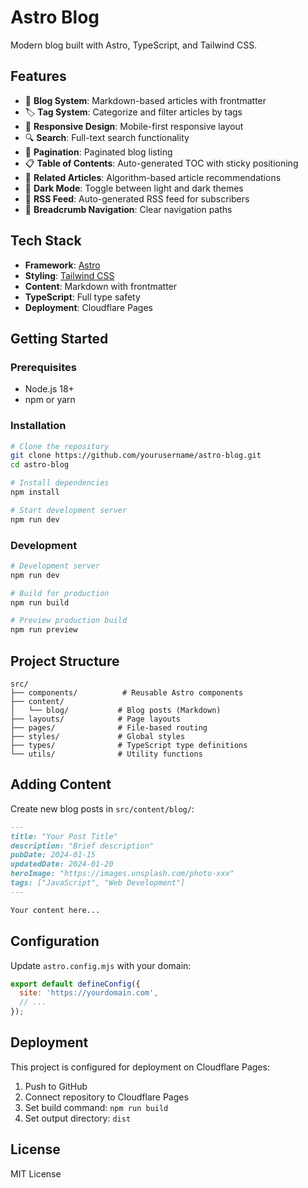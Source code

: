 # Astro Blog

Modern blog built with Astro, TypeScript, and Tailwind CSS.

## Features

- 📝 **Blog System**: Markdown-based articles with frontmatter
- 🏷️ **Tag System**: Categorize and filter articles by tags  
- 📱 **Responsive Design**: Mobile-first responsive layout
- 🔍 **Search**: Full-text search functionality
- 📄 **Pagination**: Paginated blog listing
- 📋 **Table of Contents**: Auto-generated TOC with sticky positioning
- 🔗 **Related Articles**: Algorithm-based article recommendations
- 🌙 **Dark Mode**: Toggle between light and dark themes
- 📡 **RSS Feed**: Auto-generated RSS feed for subscribers
- 🔗 **Breadcrumb Navigation**: Clear navigation paths

## Tech Stack

- **Framework**: [Astro](https://astro.build/)
- **Styling**: [Tailwind CSS](https://tailwindcss.com/)
- **Content**: Markdown with frontmatter
- **TypeScript**: Full type safety
- **Deployment**: Cloudflare Pages

## Getting Started

### Prerequisites

- Node.js 18+ 
- npm or yarn

### Installation

```bash
# Clone the repository
git clone https://github.com/yourusername/astro-blog.git
cd astro-blog

# Install dependencies
npm install

# Start development server
npm run dev
```

### Development

```bash
# Development server
npm run dev

# Build for production
npm run build

# Preview production build
npm run preview
```

## Project Structure

```
src/
├── components/          # Reusable Astro components
├── content/
│   └── blog/           # Blog posts (Markdown)
├── layouts/            # Page layouts
├── pages/              # File-based routing
├── styles/             # Global styles
├── types/              # TypeScript type definitions
└── utils/              # Utility functions
```

## Adding Content

Create new blog posts in `src/content/blog/`:

```markdown
---
title: "Your Post Title"
description: "Brief description"
pubDate: 2024-01-15
updatedDate: 2024-01-20
heroImage: "https://images.unsplash.com/photo-xxx"
tags: ["JavaScript", "Web Development"]
---

Your content here...
```

## Configuration

Update `astro.config.mjs` with your domain:

```js
export default defineConfig({
  site: 'https://yourdomain.com',
  // ...
});
```

## Deployment

This project is configured for deployment on Cloudflare Pages:

1. Push to GitHub
2. Connect repository to Cloudflare Pages
3. Set build command: `npm run build`
4. Set output directory: `dist`

## License

MIT License